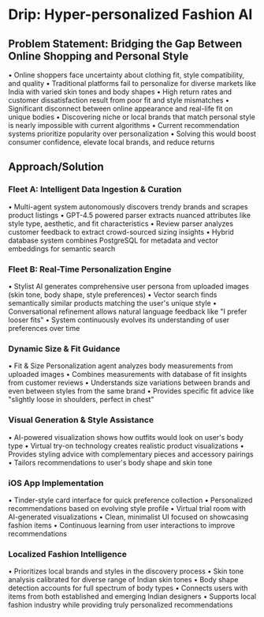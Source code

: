 # Drip: Hyper-personalized Fashion AI

## Problem Statement: Bridging the Gap Between Online Shopping and Personal Style

• Online shoppers face uncertainty about clothing fit, style compatibility, and quality
• Traditional platforms fail to personalize for diverse markets like India with varied skin tones and body shapes
• High return rates and customer dissatisfaction result from poor fit and style mismatches
• Significant disconnect between online appearance and real-life fit on unique bodies
• Discovering niche or local brands that match personal style is nearly impossible with current algorithms
• Current recommendation systems prioritize popularity over personalization
• Solving this would boost consumer confidence, elevate local brands, and reduce returns

## Approach/Solution

### Fleet A: Intelligent Data Ingestion & Curation
• Multi-agent system autonomously discovers trendy brands and scrapes product listings
• GPT-4.5 powered parser extracts nuanced attributes like style type, aesthetic, and fit characteristics
• Review parser analyzes customer feedback to extract crowd-sourced sizing insights
• Hybrid database system combines PostgreSQL for metadata and vector embeddings for semantic search

### Fleet B: Real-Time Personalization Engine
• Stylist AI generates comprehensive user persona from uploaded images (skin tone, body shape, style preferences)
• Vector search finds semantically similar products matching the user's unique style
• Conversational refinement allows natural language feedback like "I prefer looser fits"
• System continuously evolves its understanding of user preferences over time

### Dynamic Size & Fit Guidance
• Fit & Size Personalization agent analyzes body measurements from uploaded images
• Combines measurements with database of fit insights from customer reviews
• Understands size variations between brands and even between styles from the same brand
• Provides specific fit advice like "slightly loose in shoulders, perfect in chest"

### Visual Generation & Style Assistance
• AI-powered visualization shows how outfits would look on user's body type
• Virtual try-on technology creates realistic product visualizations
• Provides styling advice with complementary pieces and accessory pairings
• Tailors recommendations to user's body shape and skin tone

### iOS App Implementation
• Tinder-style card interface for quick preference collection
• Personalized recommendations based on evolving style profile
• Virtual trial room with AI-generated visualizations
• Clean, minimalist UI focused on showcasing fashion items
• Continuous learning from user interactions to improve recommendations

### Localized Fashion Intelligence
• Prioritizes local brands and styles in the discovery process
• Skin tone analysis calibrated for diverse range of Indian skin tones
• Body shape detection accounts for full spectrum of body types
• Connects users with items from both established and emerging Indian designers
• Supports local fashion industry while providing truly personalized recommendations
